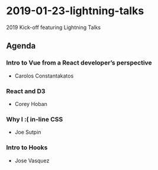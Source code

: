 # 2019-01-23-lightning-talks
2019 Kick-off featuring Lightning Talks

## Agenda

### Intro to Vue from a React developer’s perspective
- Carolos Constantakatos

### React and D3
- Corey Hoban

### Why I :( in-line CSS
- Joe Sutpin

### Intro to Hooks
- Jose Vasquez
